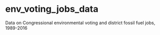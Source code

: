 # env_voting_jobs_data
Data on Congressional environmental voting and district fossil fuel jobs, 1989-2016
